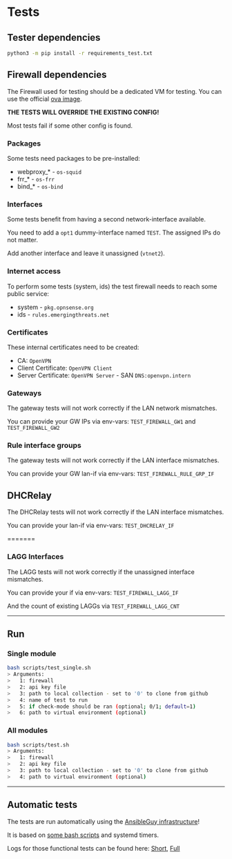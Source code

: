 # Tests

## Tester dependencies

```bash
python3 -m pip install -r requirements_test.txt
```

## Firewall dependencies

The Firewall used for testing should be a dedicated VM for testing. You can use the official [ova image](https://docs.opnsense.org/manual/how-tos/installova.html).

**THE TESTS WILL OVERRIDE THE EXISTING CONFIG!**

Most tests fail if some other config is found.

### Packages

Some tests need packages to be pre-installed:

* webproxy_* - `os-squid`
* frr_* - `os-frr`
* bind_* - `os-bind`

### Interfaces

Some tests benefit from having a second network-interface available.

You need to add a `opt1` dummy-interface named `TEST`. The assigned IPs do not matter.

Add another interface and leave it unassigned (`vtnet2`).

### Internet access

To perform some tests (system, ids) the test firewall needs to reach some public service:

* system - `pkg.opnsense.org`
* ids - `rules.emergingthreats.net`

### Certificates

These internal certificates need to be created:

* CA: `OpenVPN`
* Client Certificate: `OpenVPN Client`
* Server Certificate: `OpenVPN Server` - SAN `DNS:openvpn.intern`

### Gateways

The gateway tests will not work correctly if the LAN network mismatches.

You can provide your GW IPs via env-vars: `TEST_FIREWALL_GW1` and `TEST_FIREWALL_GW2`

### Rule interface groups

The gateway tests will not work correctly if the LAN interface mismatches.

You can provide your GW lan-if via env-vars: `TEST_FIREWALL_RULE_GRP_IF`

## DHCRelay

The DHCRelay tests will not work correctly if the LAN interface mismatches.

You can provide your lan-if via env-vars: `TEST_DHCRELAY_IF`

=======
### LAGG Interfaces

The LAGG tests will not work correctly if the unassigned interface mismatches.

You can provide your if via env-vars: `TEST_FIREWALL_LAGG_IF`

And the count of existing LAGGs via `TEST_FIREWALL_LAGG_CNT`

----

## Run

### Single module

```bash
bash scripts/test_single.sh
> Arguments:
>   1: firewall
>   2: api key file
>   3: path to local collection - set to '0' to clone from github
>   4: name of test to run
>   5: if check-mode should be ran (optional; 0/1; default=1)
>   6: path to virtual environment (optional)
```

### All modules

```bash
bash scripts/test.sh
> Arguments:
>   1: firewall
>   2: api key file
>   3: path to local collection - set to '0' to clone from github
>   4: path to virtual environment (optional)
```

----

## Automatic tests

The tests are run automatically using the [AnsibleGuy infrastructure](https://github.com/ansibleguy/_meta_cicd)!

It is based on [some bash scripts](https://github.com/ansibleguy/_meta_cicd/blob/latest/templates/usr/local/bin/cicd/collection_test.sh.j2) and systemd timers.

Logs for those functional tests can be found here: [Short](https://badges.ansibleguy.net/log/collection_opnsense_test_short.log), [Full](https://badges.ansibleguy.net/log/collection_opnsense_test.log)
